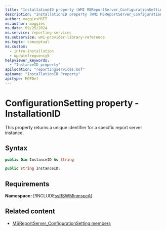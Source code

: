 ```yaml
---
title: "InstallationID property (WMI MSReportServer_ConfigurationSetting)"
description: "InstallationID property (WMI MSReportServer_ConfigurationSetting)"
author: maggiesMSFT
ms.author: maggies
ms.date: 09/25/2024
ms.service: reporting-services
ms.subservice: wmi-provider-library-reference
ms.topic: conceptual
ms.custom:
  - intro-installation
  - updatefrequency5
helpviewer_keywords:
  - "InstanceID property"
apilocation: "reportingservices.mof"
apiname: "InstallationID Property"
apitype: MOFDef
---
```

# ConfigurationSetting property - InstallationID
  This property returns a unique identifier for a specific report server instance.  
  
## Syntax  
  
```vb  
public Dim InstanceID As String  
```  
  
```csharp  
public string InstanceID;  
```  
  
## Requirements  
 **Namespace:** [!INCLUDE[ssRSWMInmspcA](../../includes/ssrswminmspca-md.md)]  
  
## Related content

- [MSReportServer_ConfigurationSetting members](../../reporting-services/wmi-provider-library-reference/msreportserver-configurationsetting-members.md)
